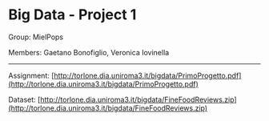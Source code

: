 # Big Data - Project 1
Group: MielPops

Members: Gaetano Bonofiglio, Veronica Iovinella

____

Assignment: [http://torlone.dia.uniroma3.it/bigdata/PrimoProgetto.pdf](http://torlone.dia.uniroma3.it/bigdata/PrimoProgetto.pdf)

Dataset: [http://torlone.dia.uniroma3.it/bigdata/FineFoodReviews.zip](http://torlone.dia.uniroma3.it/bigdata/FineFoodReviews.zip)
